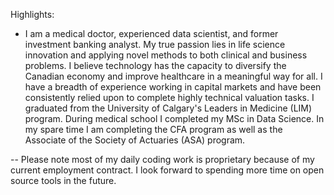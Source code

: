 Highlights:
- I am a medical doctor, experienced data scientist, and former investment banking analyst. My true passion lies in life science innovation and applying novel methods to both clinical and business problems. I believe technology has the capacity to diversify the Canadian economy and improve healthcare in a meaningful way for all. I have a breadth of experience working in capital markets and have been consistently relied upon to complete highly technical valuation tasks. I graduated from the University of Calgary's Leaders in Medicine (LIM) program. During medical school I completed my MSc in Data Science. In my spare time I am completing the CFA program as well as the Associate of the Society of Actuaries (ASA) program.

-- Please note most of my daily coding work is proprietary because of my current employment contract. I look forward to spending more time on open source tools in the future.

<!---
marcjmccoy/marcjmccoy is a ✨ special ✨ repository because its `README.md` (this file) appears on your GitHub profile.
You can click the Preview link to take a look at your changes.
--->
